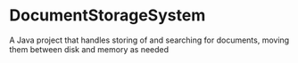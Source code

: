 # DocumentStorageSystem
A Java project that handles storing of and searching for documents, moving them between disk and memory as needed
